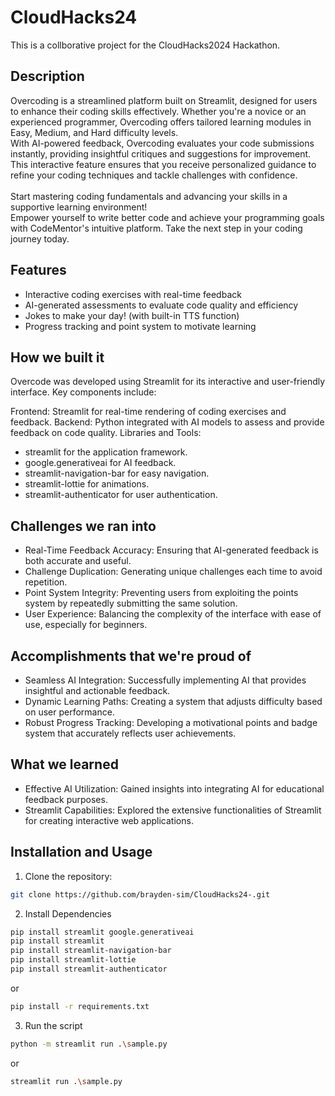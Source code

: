 # CloudHacks24
<p>This is a collborative project for the CloudHacks2024 Hackathon.</p>

## Description
Overcoding is a streamlined platform built on Streamlit, designed for users to enhance their coding skills effectively. Whether you're a novice or an experienced programmer, Overcoding offers tailored learning modules in Easy, Medium, and Hard difficulty levels.</br>
With AI-powered feedback, Overcoding evaluates your code submissions instantly, providing insightful critiques and suggestions for improvement. This interactive feature ensures that you receive personalized guidance to refine your coding techniques and tackle challenges with confidence.</br></br>
Start mastering coding fundamentals and advancing your skills in a supportive learning environment!</br>
Empower yourself to write better code and achieve your programming goals with CodeMentor's intuitive platform. Take the next step in your coding journey today.

## Features
<ul>
  <li>Interactive coding exercises with real-time feedback</li>
  <li>AI-generated assessments to evaluate code quality and efficiency</li>
  <li>Jokes to make your day! (with built-in TTS function)</li>
  <li>Progress tracking and point system to motivate learning</li>
</ul>

## How we built it
Overcode was developed using Streamlit for its interactive and user-friendly interface. Key components include:

Frontend: Streamlit for real-time rendering of coding exercises and feedback.
Backend: Python integrated with AI models to assess and provide feedback on code quality.
Libraries and Tools:
<ul>
  <li>streamlit for the application framework.</li>
  <li>google.generativeai for AI feedback.</li>
  <li>streamlit-navigation-bar for easy navigation.</li>
  <li>streamlit-lottie for animations.</li>
  <li>streamlit-authenticator for user authentication.</li>
</ul>

## Challenges we ran into
<ul>
  <li>Real-Time Feedback Accuracy: Ensuring that AI-generated feedback is both accurate and useful.</li>
  <li>Challenge Duplication: Generating unique challenges each time to avoid repetition.</li>
  <li>Point System Integrity: Preventing users from exploiting the points system by repeatedly submitting the same solution.</li>
  <li>User Experience: Balancing the complexity of the interface with ease of use, especially for beginners.</li>
</ul>

## Accomplishments that we're proud of
<ul>
  <li>Seamless AI Integration: Successfully implementing AI that provides insightful and actionable feedback.</li>
  <li>Dynamic Learning Paths: Creating a system that adjusts difficulty based on user performance.</li>
  <li>Robust Progress Tracking: Developing a motivational points and badge system that accurately reflects user achievements.</li>
</ul>

## What we learned
<ul>
<li>Effective AI Utilization: Gained insights into integrating AI for educational feedback purposes.</li>
<li>Streamlit Capabilities: Explored the extensive functionalities of Streamlit for creating interactive web applications.</li>
</ul>

## Installation and Usage

1. Clone the repository:

```bash
git clone https://github.com/brayden-sim/CloudHacks24-.git
```

2. Install Dependencies
```bash
pip install streamlit google.generativeai
pip install streamlit
pip install streamlit-navigation-bar
pip install streamlit-lottie
pip install streamlit-authenticator
```
or
```bash
pip install -r requirements.txt
```
3. Run the script
   
```bash
python -m streamlit run .\sample.py
```
or
```bash
streamlit run .\sample.py
```

